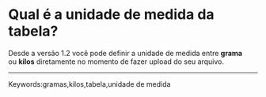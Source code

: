 # Qual é a unidade de medida da tabela?

Desde a versão 1.2 você pode definir a unidade de medida entre **grama** ou **kilos** diretamente no momento de fazer upload do seu arquivo.

___

Keywords:gramas,kilos,tabela,unidade de medida